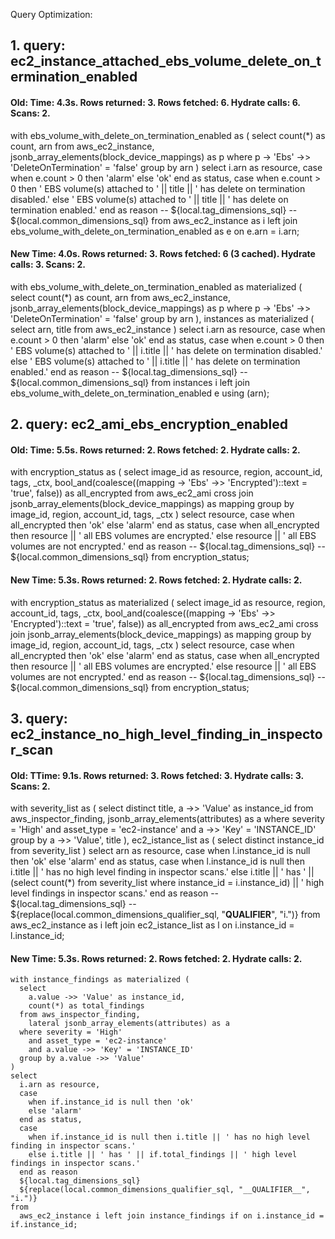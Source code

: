 Query Optimization:

## 1. query: ec2_instance_attached_ebs_volume_delete_on_termination_enabled

 #### Old: Time: 4.3s. Rows returned: 3. Rows fetched: 6. Hydrate calls: 6. Scans: 2.

 with ebs_volume_with_delete_on_termination_enabled as (
      select
        count(*) as count,
        arn
      from
        aws_ec2_instance,
        jsonb_array_elements(block_device_mappings) as p
      where
        p -> 'Ebs' ->> 'DeleteOnTermination' = 'false'
      group by
        arn
    )
    select
      i.arn as resource,
      case
        when e.count > 0 then 'alarm'
        else 'ok'
      end as status,
      case
        when e.count > 0 then ' EBS volume(s) attached to ' || title || ' has delete on termination disabled.'
        else ' EBS volume(s) attached to ' || title || ' has delete on termination enabled.'
      end as reason
      -- ${local.tag_dimensions_sql}
      -- ${local.common_dimensions_sql}
    from
      aws_ec2_instance as i
      left join ebs_volume_with_delete_on_termination_enabled as e on e.arn = i.arn;

  #### New Time: 4.0s. Rows returned: 3. Rows fetched: 6 (3 cached). Hydrate calls: 3. Scans: 2.

  with ebs_volume_with_delete_on_termination_enabled as materialized (
    select
      count(*) as count,
      arn
    from aws_ec2_instance,
      jsonb_array_elements(block_device_mappings) as p
    where p -> 'Ebs' ->> 'DeleteOnTermination' = 'false'
    group by arn
  ),
  instances as materialized (
    select
      arn,
      title
    from aws_ec2_instance
  )
  select
    i.arn as resource,
    case
      when e.count > 0 then 'alarm'
      else 'ok'
    end as status,
    case
      when e.count > 0 then ' EBS volume(s) attached to ' || i.title || ' has delete on termination disabled.'
      else ' EBS volume(s) attached to ' || i.title || ' has delete on termination enabled.'
    end as reason
    -- ${local.tag_dimensions_sql}
    -- ${local.common_dimensions_sql}
  from instances i
  left join ebs_volume_with_delete_on_termination_enabled e using (arn);

## 2. query: ec2_ami_ebs_encryption_enabled

 #### Old: Time: 5.5s. Rows returned: 2. Rows fetched: 2. Hydrate calls: 2.

  with encryption_status as (
      select
        image_id as resource,
        region,
        account_id,
        tags,
        _ctx,
        bool_and(coalesce((mapping -> 'Ebs' ->> 'Encrypted')::text = 'true', false)) as all_encrypted
      from
        aws_ec2_ami
        cross join jsonb_array_elements(block_device_mappings) as mapping
      group by
        image_id,
        region,
        account_id,
        tags,
        _ctx
    )
    select
      resource,
      case
        when all_encrypted then 'ok'
        else 'alarm'
      end as status,
      case
        when all_encrypted then resource || ' all EBS volumes are encrypted.'
        else resource || ' all EBS volumes are not encrypted.'
      end as reason
      -- ${local.tag_dimensions_sql}
      -- ${local.common_dimensions_sql}
    from
      encryption_status;

  #### New Time: 5.3s. Rows returned: 2. Rows fetched: 2. Hydrate calls: 2.
  with encryption_status as materialized (
    select
      image_id as resource,
      region,
      account_id,
      tags,
      _ctx,
      bool_and(coalesce((mapping -> 'Ebs' ->> 'Encrypted')::text = 'true', false)) as all_encrypted
    from aws_ec2_ami
      cross join jsonb_array_elements(block_device_mappings) as mapping
    group by image_id, region, account_id, tags, _ctx
  )
  select
    resource,
    case
      when all_encrypted then 'ok'
      else 'alarm'
    end as status,
    case
      when all_encrypted then resource || ' all EBS volumes are encrypted.'
      else resource || ' all EBS volumes are not encrypted.'
    end as reason
    -- ${local.tag_dimensions_sql}
    -- ${local.common_dimensions_sql}
  from encryption_status;


## 3. query: ec2_instance_no_high_level_finding_in_inspector_scan

 #### Old: TTime: 9.1s. Rows returned: 3. Rows fetched: 3. Hydrate calls: 3. Scans: 2.

  with severity_list as (
      select
        distinct title,
        a ->> 'Value' as instance_id
      from
        aws_inspector_finding,
        jsonb_array_elements(attributes) as a
      where
        severity = 'High'
        and asset_type = 'ec2-instance'
        and a ->> 'Key' = 'INSTANCE_ID'
      group by
        a ->> 'Value',
        title
    ), ec2_istance_list as (
      select
        distinct instance_id
      from
        severity_list
    )
    select
      arn as resource,
      case
        when l.instance_id is null then 'ok'
        else 'alarm'
      end as status,
      case
        when l.instance_id is null then i.title || ' has no high level finding in inspector scans.'
        else i.title || ' has ' || (select count(*) from severity_list where instance_id = i.instance_id) || ' high level findings in inspector scans.'
      end as reason
      -- ${local.tag_dimensions_sql}
      -- ${replace(local.common_dimensions_qualifier_sql, "__QUALIFIER__", "i.")}
    from
      aws_ec2_instance as i
      left join ec2_istance_list as l on i.instance_id = l.instance_id;

  #### New Time: 5.3s. Rows returned: 2. Rows fetched: 2. Hydrate calls: 2.

    with instance_findings as materialized (
      select
        a.value ->> 'Value' as instance_id,
        count(*) as total_findings
      from aws_inspector_finding,
        lateral jsonb_array_elements(attributes) as a
      where severity = 'High'
        and asset_type = 'ec2-instance'
        and a.value ->> 'Key' = 'INSTANCE_ID'
      group by a.value ->> 'Value'
    )
    select
      i.arn as resource,
      case
        when if.instance_id is null then 'ok'
        else 'alarm'
      end as status,
      case
        when if.instance_id is null then i.title || ' has no high level finding in inspector scans.'
        else i.title || ' has ' || if.total_findings || ' high level findings in inspector scans.'
      end as reason
      ${local.tag_dimensions_sql}
      ${replace(local.common_dimensions_qualifier_sql, "__QUALIFIER__", "i.")}
    from
      aws_ec2_instance i left join instance_findings if on i.instance_id = if.instance_id;
